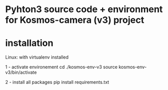 # Pyhton3 source code + environment for Kosmos-camera (v3) project

# installation 
  Linux: with virtualenv installed

  1 - activate environement
    cd ./kosmos-env-v3
    source kosmos-env-v3/bin/activate
  
  2 - install all packages
    pip install requirements.txt



